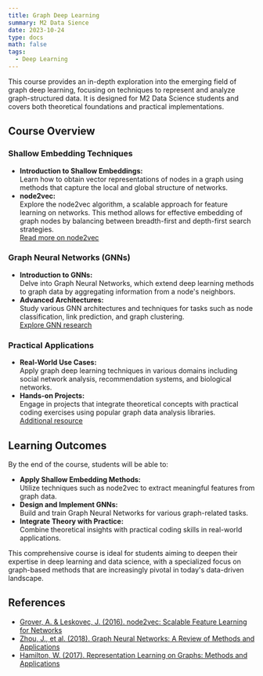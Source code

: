 ```yaml
---
title: Graph Deep Learning
summary: M2 Data Sience
date: 2023-10-24
type: docs
math: false
tags:
  - Deep Learning
---
```

This course provides an in-depth exploration into the emerging field of graph deep learning, focusing on techniques to represent and analyze graph-structured data. It is designed for M2 Data Science students and covers both theoretical foundations and practical implementations.

## Course Overview

### Shallow Embedding Techniques
- **Introduction to Shallow Embeddings:**  
  Learn how to obtain vector representations of nodes in a graph using methods that capture the local and global structure of networks.
- **node2vec:**  
  Explore the node2vec algorithm, a scalable approach for feature learning on networks. This method allows for effective embedding of graph nodes by balancing between breadth-first and depth-first search strategies.  
  [Read more on node2vec](https://cs.stanford.edu/~jure/pubs/node2vec-kdd16.pdf) 

### Graph Neural Networks (GNNs)
- **Introduction to GNNs:**  
  Delve into Graph Neural Networks, which extend deep learning methods to graph data by aggregating information from a node's neighbors.
- **Advanced Architectures:**  
  Study various GNN architectures and techniques for tasks such as node classification, link prediction, and graph clustering.  
  [Explore GNN research](https://arxiv.org/abs/1812.08434) 

### Practical Applications
- **Real-World Use Cases:**  
  Apply graph deep learning techniques in various domains including social network analysis, recommendation systems, and biological networks.
- **Hands-on Projects:**  
  Engage in projects that integrate theoretical concepts with practical coding exercises using popular graph data analysis libraries.  
  [Additional resource](https://www.cs.mcgill.ca/~wlh/grl.html) 

## Learning Outcomes

By the end of the course, students will be able to:
- **Apply Shallow Embedding Methods:**  
  Utilize techniques such as node2vec to extract meaningful features from graph data.
- **Design and Implement GNNs:**  
  Build and train Graph Neural Networks for various graph-related tasks.
- **Integrate Theory with Practice:**  
  Combine theoretical insights with practical coding skills in real-world applications.

This comprehensive course is ideal for students aiming to deepen their expertise in deep learning and data science, with a specialized focus on graph-based methods that are increasingly pivotal in today's data-driven landscape.

## References

- [Grover, A. & Leskovec, J. (2016). node2vec: Scalable Feature Learning for Networks](https://cs.stanford.edu/~jure/pubs/node2vec-kdd16.pdf) 
- [Zhou, J., et al. (2018). Graph Neural Networks: A Review of Methods and Applications](https://arxiv.org/abs/1812.08434) 
- [Hamilton, W. (2017). Representation Learning on Graphs: Methods and Applications](https://www.cs.mcgill.ca/~wlh/grl.html) 